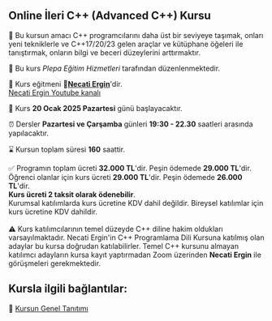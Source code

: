 ## Online İleri C++ (Advanced C++) Kursu

🎯 Bu kursun amacı C++ programcılarını daha üst bir seviyeye taşımak, onları yeni tekniklerle ve C++17/20/23 gelen araçlar ve kütüphane öğeleri ile tanıştırmak, onların bilgi ve beceri düzeylerini arttırmaktır. 

🏫 Bu kurs _Plepa Eğitim Hizmetleri_ tarafından düzenlenmektedir.<br>

👨 Kurs eğitmeni **&#128279;[Necati Ergin](https://www.linkedin.com/in/necati-ergin-045768176/)**'dir.<br>
[Necati Ergin Youtube kanalı](https://www.youtube.com/@necatiergin)<br>

📅 Kurs __20 Ocak 2025 Pazartesi__ günü başlayacaktır. <br>

⏰ Dersler __Pazartesi ve Çarşamba__ günleri __19:30 - 22.30__ saatleri arasında yapılacaktır.<br>

⌛ Kursun toplam süresi __160__ saattir. <br>

✅ Programın toplam ücreti **32.000 TL**'dir. Peşin ödemede **29.000 TL**'dir.<br> 
Öğrenci olanlar için kurs ücreti **29.000 TL**'dir. Peşin ödemede **26.000 TL**'dir.<br> 
**Kurs ücreti 2 taksit olarak ödenebilir**.<br>
Kurumsal katılımlarda kurs ücretine KDV dahil değildir.
Bireysel katılımlar için kurs ücretine KDV dahildir.<br><br>
⚠ Kurs katılımcılarının temel düzeyde C++ diline hakim oldukları varsayılmaktadır. Necati Ergin'in C++ Programlama Dili Kursuna katılmış olan adaylar bu kursa doğrudan katılabilirler. Temel C++ kursunu almayan katılımcı adayların kursa kayıt yaptırmadan Zoom üzerinden **Necati Ergin** ile görüşmeleri gerekmektedir.  

## Kursla ilgili bağlantılar:
&#128279; [Kursun Genel Tanıtımı](https://github.com/necatiergin/Online-Ileri-C-Advanced-C-Kursu/blob/main/kurs_tanitimi.md)<br>
<!---
&#128279; [Kurs İçeriği](https://github.com/necatiergin/KURS_PROGRAMLARI/blob/main/ileri_cplusplus.md)<br>
&#128279; [Kursa kayıt olmak için bu bağlantıyı kullanabilirsiniz.](https://us02web.zoom.us/meeting/register/tZcrcOmspjstGNZHDwFJN2Nytk3i4XuzoveJ)

![kurs tanıtım görseli](https://github.com/necatiergin/HAZIRAN_2023_ONLINE_ILERI-CPP_KURSU/blob/main/ileri_cpp_kursu_gorseli.png)
--->

